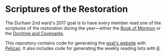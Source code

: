 # Scriptures of the Restoration

The Durham 2nd ward's 2017 goal is to have every member read one of the scriptures of the restoration during the year—either the [Book of Mormon](https://www.lds.org/scriptures/bofm) or the [Doctrine and Covenants](https://www.lds.org/scriptures/dc-testament).

This repository contains code for generating the [goal's website](http://scripturesoftherestoration.org) with [Pelican](http://docs.getpelican.com/en/stable/). It also includes code for generating the weekly reading lists with [R](https://www.r-project.org/). 
